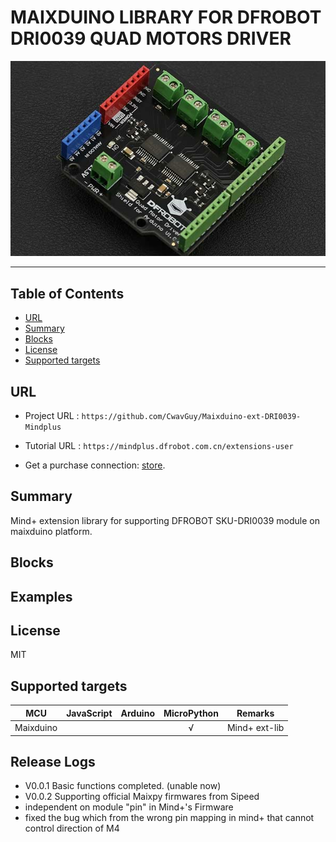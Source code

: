# MAIXDUINO LIBRARY FOR DFROBOT DRI0039 QUAD MOTORS DRIVER 


![](./ext-dri0039-v0.0.2/micropython/_images/featured.png)

---------------------------------------------------------

## Table of Contents

* [URL](#url)
* [Summary](#summary)
* [Blocks](#blocks)
* [License](#license)
* [Supported targets](#Supportedtargets)

## URL
* Project URL : ```https://github.com/CwavGuy/Maixduino-ext-DRI0039-Mindplus```

* Tutorial URL : ```https://mindplus.dfrobot.com.cn/extensions-user```

* Get a purchase connection: [store](https://www.dfrobot.com/).

## Summary
Mind+ extension library for supporting DFROBOT SKU-DRI0039 module on maixduino platform.

## Blocks





## Examples



## License

MIT

## Supported targets

MCU                | JavaScript    | Arduino   | MicroPython    | Remarks
------------------ | :----------: | :----------: | :---------: | -----
Maixduino        |             |              |       √      | Mind+ ext-lib


## Release Logs
* V0.0.1  Basic functions completed. (unable now)
* V0.0.2  Supporting official Maixpy firmwares from Sipeed 
*	independent on module "pin" in Mind+'s Firmware
*	fixed the bug which from the wrong pin mapping in mind+ that cannot control direction of M4 
